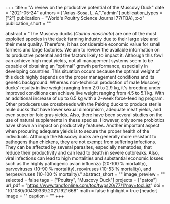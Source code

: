 +++
title = "A review on the productive potential of the Muscovy Duck"
date = "2021-05-24"
authors = ["Arias-Sosa, L. A.","admin"]
publication_types = ["2"]
publication = "World's Poultry Science Journal 77(TBA), x-x"
publication_short = ""

abstract = "The Muscovy ducks (*Cairina moschata*) are one of the most exploited species in the duck farming industry due to their large size and their meat quality. Therefore, it has considerable economic value for small farmers and large factories. We aim to review the available information on its productive potential and the factors likely to impact it. Although this fowl can achieve high meat yields, not all management systems seem to be capable of obtaining an “optimal” growth performance, especially in developing countries. This situation occurs because the optimal weight of this duck highly depends on the proper management conditions and its genetic background. Whereas non-technical production of male Muscovy ducks’ results in live weight ranging from 2.0 to 2.9 kg, it's breeding under improved conditions can achieve live weight ranging from 4.5 to 5.1 kg. With an additional increase of up to 6.5 kg with a 2-week force-feeding program. Other producers use crossbreeds with the Peking ducks to produce sterile mule ducks that have lower sexual dimorphism, adequate meat yields, and even superior foie gras yields. Also, there have been several studies on the use of natural supplements in these species. However, only some probiotics have shown an impact on productivity features. Another important aspect when procuring adequate yields is to secure the proper health of the individuals. Although the Muscovy ducks are generally more resistant to pathogens than chickens, they are not exempt from suffering infections. They can be affected by several parasites, especially nematodes, that reduce their productivity and can lead to death in severe outbreaks. Also, viral infections can lead to high mortalities and substantial economic losses such as the highly pathogenic avian influenza (20-100 % mortality), parvoviruses (10-90 % mortality), reoviruses (10-53 % mortality), and herpesviruses (10-100 % mortality)."
abstract_short = ""
image_preview = ""
selected = false
tags = ["Poultry", "Muscovy Duck"]
projects = ["patos"]
url_pdf = "https://www.tandfonline.com/toc/twps20/77/1?nav=tocList"
doi = "10.1080/00439339.2021.1921668"
math = false
highlight = true
[header]
image = ""
caption = ""
+++
